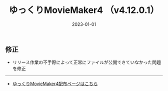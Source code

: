 ﻿---
title: ゆっくりMovieMaker4  （v4.12.0.1）
date: 2023-01-01
tags: [YMM4,お知らせ]
---
## 修正
- リリース作業の不手際によって正常にファイルが公開できていなかった問題を修正

---

- [ゆっくりMovieMaker4配布ページはこちら](../index.md)